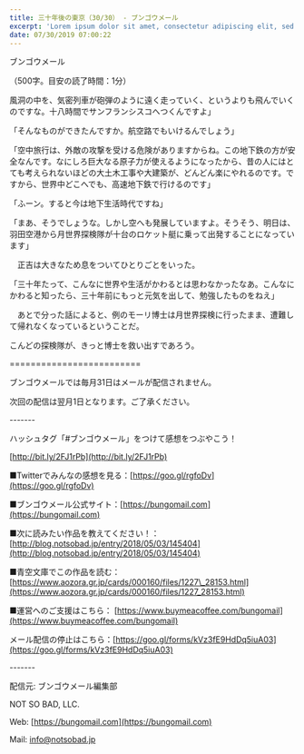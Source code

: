 ```yaml
---
title: 三十年後の東京（30/30） - ブンゴウメール
excerpt: 'Lorem ipsum dolor sit amet, consectetur adipiscing elit, sed do eiusmod tempor incididunt ut labore et dolore magna aliqua. Praesent elementum facilisis leo vel fringilla est ullamcorper eget. At imperdiet dui accumsan sit amet nulla facilisi morbi tempus.'
date: 07/30/2019 07:00:22
---
```


ブンゴウメール

（500字。目安の読了時間：1分）

風洞の中を、気密列車が砲弾のように遠く走っていく、というよりも飛んでいくのですな。十八時間でサンフランシスコへつくんですよ」

「そんなものができたんですか。航空路でもいけるんでしょう」

「空中旅行は、外敵の攻撃を受ける危険がありますからね。この地下鉄の方が安全なんです。なにしろ巨大なる原子力が使えるようになったから、昔の人にはとても考えられないほどの大土木工事や大建築が、どんどん楽にやれるのです。ですから、世界中どこへでも、高速地下鉄で行けるのです」

「ふーン。すると今は地下生活時代ですね」

「まあ、そうでしょうな。しかし空へも発展していますよ。そうそう、明日は、羽田空港から月世界探検隊が十台のロケット艇に乗って出発することになっています」

　正吉は大きなため息をついてひとりごとをいった。

「三十年たって、こんなに世界や生活がかわるとは思わなかったなあ。こんなにかわると知ったら、三十年前にもっと元気を出して、勉強したものをねえ」

　あとで分った話によると、例のモーリ博士は月世界探検に行ったまま、遭難して帰れなくなっているということだ。

こんどの探検隊が、きっと博士を救い出すであろう。

\=========================

ブンゴウメールでは毎月31日はメールが配信されません。

次回の配信は翌月1日となります。ご了承ください。

\-------

ハッシュタグ「#ブンゴウメール」をつけて感想をつぶやこう！　

[http://bit.ly/2FJ1rPb](http://bit.ly/2FJ1rPb)

■Twitterでみんなの感想を見る：[https://goo.gl/rgfoDv](https://goo.gl/rgfoDv)

■ブンゴウメール公式サイト：[https://bungomail.com](https://bungomail.com)

■次に読みたい作品を教えてください！：[http://blog.notsobad.jp/entry/2018/05/03/145404](http://blog.notsobad.jp/entry/2018/05/03/145404)

■青空文庫でこの作品を読む：[https://www.aozora.gr.jp/cards/000160/files/1227\_28153.html](https://www.aozora.gr.jp/cards/000160/files/1227_28153.html)

■運営へのご支援はこちら： [https://www.buymeacoffee.com/bungomail](https://www.buymeacoffee.com/bungomail)

メール配信の停止はこちら：[https://goo.gl/forms/kVz3fE9HdDq5iuA03](https://goo.gl/forms/kVz3fE9HdDq5iuA03)

\-------

配信元: ブンゴウメール編集部

NOT SO BAD, LLC.

Web: [https://bungomail.com](https://bungomail.com)

Mail: info@notsobad.jp
